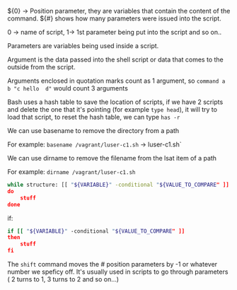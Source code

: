 ${0} -> Position parameter, they are variables that contain the content of the command. ${#} shows how many parameters were issued into the script.

0 -> name of script, 1-> 1st parameter being put into the script and so on..

Parameters are variables being used inside a script.

Argument is the data passed into the shell script or data that comes to the outside from the script.

Arguments enclosed in quotation marks count as 1 argument, so `command a b "c hello  d"` would count 3 arguments

Bash uses a hash table to save the location of scripts, if we have 2 scripts and delete the one that it's pointing (for example `type head`), it will try to load that script, to reset the hash table, we can type `has -r`

We can use basename to remove the directory from a path

For example: `basename /vagrant/luser-c1.sh` -> luser-c1.sh`

We can use dirname to remove the filename from the lsat item of a path

For example: `dirname /vagrant/luser-c1.sh`

```bash
while structure: [[ "${VARIABLE}" -conditional "${VALUE_TO_COMPARE" ]]
do
	stuff
done
```

if:

```bash
if [[ "${VARIABLE}" -conditional "${VALUE_TO_COMPARE" ]]
then
	stuff
fi

```

The `shift` command moves the # position parameters by -1 or whatever number we speficy off. It's usually used in scripts to go through parameters ( 2 turns to 1, 3 turns to 2 and so on...)
